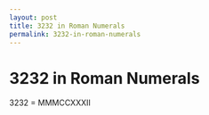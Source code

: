 ```yaml
---
layout: post
title: 3232 in Roman Numerals
permalink: 3232-in-roman-numerals
---
```


# 3232 in Roman Numerals

3232 = MMMCCXXXII
